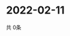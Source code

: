 # 2022-02-11
  共 0条

  <!-- BEGIN -->
  <!-- 最后更新时间Fri Feb 11 2022 06:07:09 GMT+0000 (Coordinated Universal Time) -->
  
  <!-- END -->
  
  